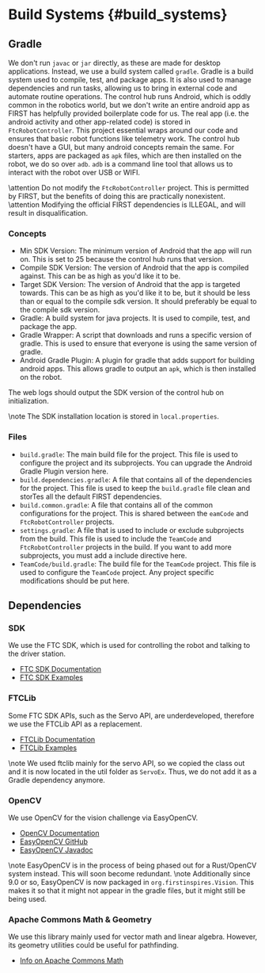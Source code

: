 Build Systems {#build_systems}
==================================

## Gradle

We don't run `javac` or `jar` directly, as these are made for desktop applications.
Instead, we use a build system called `gradle`. Gradle is a build system used to compile, test, and package apps.
It is also used to manage dependencies and run tasks, allowing us to bring in external code and automate routine operations.
The control hub runs Android, which is oddly common in the robotics world,
but we don't write an entire android app as FIRST has helpfully provided boilerplate code for us.
The real app (i.e. the android activity and other app-related code) is stored in `FtcRobotController`.
This project essential wraps around our code and ensures that basic robot functions like telemetry work.
The control hub doesn't have a GUI, but many android concepts remain the same.
For starters, apps are packaged as `apk` files, which are then installed on the robot, we do so over `adb`.
`adb` is a command line tool that allows us to interact with the robot over USB or WIFI.

\attention Do not modify the `FtcRobotController` project. This is permitted by FIRST, but the benefits of doing this are practically nonexistent. 
\attention Modifying the official FIRST dependencies is ILLEGAL, and will result in disqualification.

### Concepts

- Min SDK Version: The minimum version of Android that the app will run on. This is set to 25 because the control hub runs that version.
- Compile SDK Version: The version of Android that the app is compiled against. This can be as high as you'd like it to be.
- Target SDK Version: The version of Android that the app is targeted towards. This can be as high as you'd like it to be, but it should be less than or equal to the compile sdk version. It should preferably be equal to the compile sdk version.
- Gradle: A build system for java projects. It is used to compile, test, and package the app.
- Gradle Wrapper: A script that downloads and runs a specific version of gradle. This is used to ensure that everyone is using the same version of gradle.
- Android Gradle Plugin: A plugin for gradle that adds support for building android apps. This allows gradle to output an `apk`, which is then installed on the robot.

The web logs should output the SDK version of the control hub on initialization.

\note The SDK installation location is stored in `local.properties`.

### Files

- `build.gradle`: The main build file for the project. This file is used to configure the project and its subprojects. You can upgrade the Android Gradle Plugin version here.
- `build.dependencies.gradle`: A file that contains all of the dependencies for the project. This file is used to keep the `build.gradle` file clean and storTes all the default FIRST dependencies.
- `build.common.gradle`: A file that contains all of the common configurations for the project. This is shared between the `eamCode` and `FtcRobotController` projects.
- `settings.gradle`: A file that is used to include or exclude subprojects from the build. This file is used to include the `TeamCode` and `FtcRobotController` projects in the build. If you want to add more subprojects, you must add a include directive here.
- `TeamCode/build.gradle`: The build file for the `TeamCode` project. This file is used to configure the `TeamCode` project. Any project specific modifications should be put here.

## Dependencies

### SDK

We use the FTC SDK, which is used for controlling the robot and talking to the driver station.

- [FTC SDK Documentation](https://javadoc.io/doc/org.firstinspires.ftc)
- [FTC SDK Examples](https://github.com/FIRST-Tech-Challenge/FtcRobotController/tree/master/FtcRobotController/src/main/java/org/firstinspires/ftc/robotcontroller/external/samples)

### FTCLib

Some FTC SDK APIs, such as the Servo API, are underdeveloped, therefore we use the FTCLib API as a replacement.

- [FTCLib Documentation](https://docs.ftclib.org/ftclib/v/v2.0.0/)
- [FTCLib Examples](https://github.com/FTCLib/FTCLib/tree/master/examples)

\note We used ftclib mainly for the servo API, so we copied the class out and it is now located in the util folder as ``ServoEx``. Thus, we do not add it as a Gradle dependency anymore.


### OpenCV

We use OpenCV for the vision challenge via EasyOpenCV.

- [OpenCV Documentation](https://docs.opencv.org/)
- [EasyOpenCV GitHub](https://github.com/OpenFTC/EasyOpenCV)
- [EasyOpenCV Javadoc](https://javadoc.io/doc/org.openftc/easyopencv/1.5.1/index.html)

\note EasyOpenCV is in the process of being phased out for a Rust/OpenCV system instead. This will soon become redundant.
\note Additionally since 9.0 or so, EasyOpenCV is now packaged in `org.firstinspires.Vision`.
This makes it so that it might not appear in the gradle files, but it might still be being used.

### Apache Commons Math & Geometry

We use this library mainly used for vector math and linear algebra.
However, its geometry utilities could be useful for pathfinding.

- [Info on Apache Commons Math](https://commons.apache.org/proper/commons-math/)
